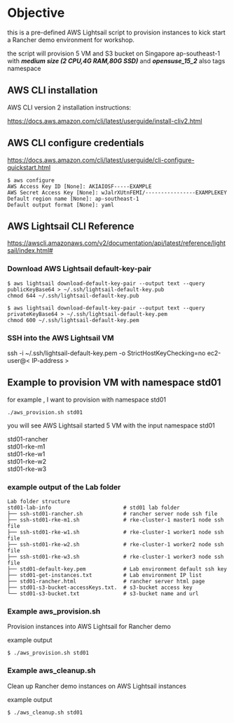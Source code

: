 # Objective
this is a pre-defined AWS Lightsail script to provision instances to kick start a Rancher demo environment for workshop.

the script will provision 5 VM and S3 bucket on Singapore ap-southeast-1 with ***medium size (2 CPU,4G RAM,80G SSD)*** and ***opensuse_15_2*** also tags namespace 

## AWS CLI installation 

AWS CLI version 2 installation instructions:

https://docs.aws.amazon.com/cli/latest/userguide/install-cliv2.html


## AWS CLI configure credentials
https://docs.aws.amazon.com/cli/latest/userguide/cli-configure-quickstart.html 

```
$ aws configure
AWS Access Key ID [None]: AKIAIOSF-----EXAMPLE
AWS Secret Access Key [None]: wJalrXUtnFEMI/----------------EXAMPLEKEY
Default region name [None]: ap-southeast-1
Default output format [None]: yaml
```

## AWS Lightsail CLI Reference
https://awscli.amazonaws.com/v2/documentation/api/latest/reference/lightsail/index.html#


### Download AWS Lightsail default-key-pair
```
$ aws lightsail download-default-key-pair --output text --query publicKeyBase64 > ~/.ssh/lightsail-default-key.pub
chmod 644 ~/.ssh/lightsail-default-key.pub

$ aws lightsail download-default-key-pair --output text --query privateKeyBase64 > ~/.ssh/lightsail-default-key.pem
chmod 600 ~/.ssh/lightsail-default-key.pem
```

### SSH into the AWS Lightsail VM

ssh -i ~/.ssh/lightsail-default-key.pem -o StrictHostKeyChecking=no ec2-user@< IP-address >


## Example to provision VM with namespace std01

for example , I want to provision with namespace std01 
```
./aws_provision.sh std01
```
you will see AWS Lightsail started 5 VM with the input namespace std01

std01-rancher \
std01-rke-m1 \
std01-rke-w1 \
std01-rke-w2 \
std01-rke-w3 

### example output of the Lab folder
```
Lab folder structure
std01-lab-info                       # std01 lab folder
├── ssh-std01-rancher.sh             # rancher server node ssh file
├── ssh-std01-rke-m1.sh              # rke-cluster-1 master1 node ssh file
├── ssh-std01-rke-w1.sh              # rke-cluster-1 worker1 node ssh file
├── ssh-std01-rke-w2.sh              # rke-cluster-1 worker2 node ssh file
├── ssh-std01-rke-w3.sh              # rke-cluster-1 worker3 node ssh file
├── std01-default-key.pem            # Lab environment default ssh key
├── std01-get-instances.txt          # Lab environment IP list
├── std01-rancher.html               # rancher server html page
├── std01-s3-bucket-accessKeys.txt.  # s3-bucket access key
└── std01-s3-bucket.txt              # s3-bucket name and url

```


### Example aws_provision.sh

Provision instances into AWS Lightsail for Rancher demo

example output
```
$ ./aws_provision.sh std01

```
### Example aws_cleanup.sh

Clean up Rancher demo instances on AWS Lightsail instances

example output
```
$ ./aws_cleanup.sh std01

```
